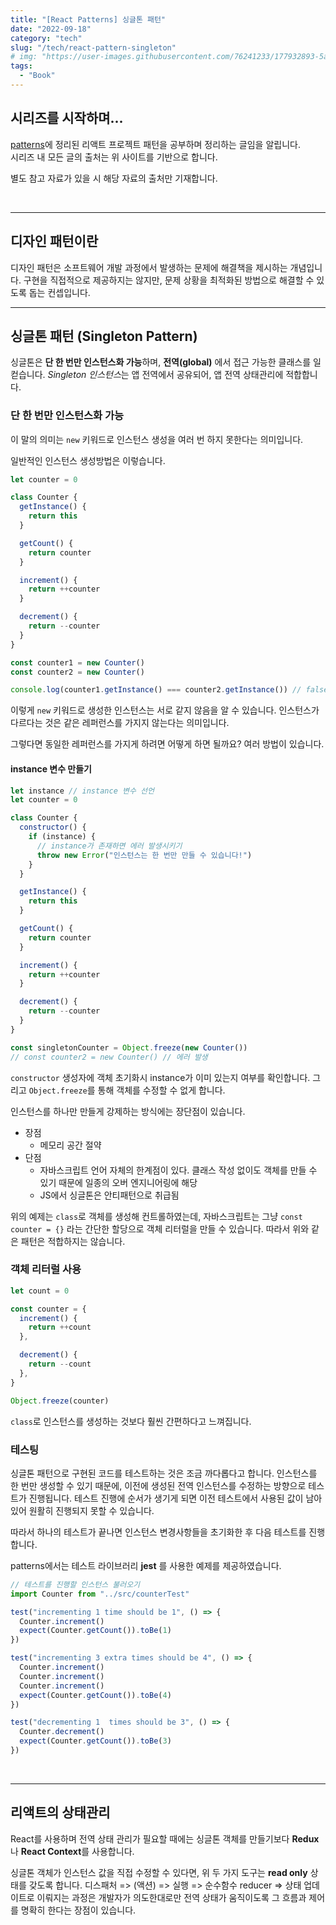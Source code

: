 ```yaml
---
title: "[React Patterns] 싱글톤 패턴"
date: "2022-09-18"
category: "tech"
slug: "/tech/react-pattern-singleton"
# img: "https://user-images.githubusercontent.com/76241233/177932893-5a504b26-12e4-4ade-b1ce-1951d072ba82.jpg"
tags:
  - "Book"
---
```


## 시리즈를 시작하며...

[patterns](https://www.patterns.dev/)에 정리된 리액트 프로젝트 패턴을 공부하며 정리하는 글임을 알립니다.  
시리즈 내 모든 글의 출처는 위 사이트를 기반으로 합니다.

별도 참고 자료가 있을 시 해당 자료의 출처만 기재합니다.

<br/>

---

## 디자인 패턴이란

디자인 패턴은 소프트웨어 개발 과정에서 발생하는 문제에 해결책을 제시하는 개념입니다. 구현을 직접적으로 제공하지는 않지만, 문제 상황을 최적화된 방법으로 해결할 수 있도록 돕는 컨셉입니다.
<br/>

---
## 싱글톤 패턴 (Singleton Pattern)

싱글톤은 **단 한 번만 인스턴스화 가능**하며, **전역(global)** 에서 접근 가능한 클래스를 일컫습니다. <i>Singleton 인스턴스</i>는 앱 전역에서 공유되어, 앱 전역 상태관리에 적합합니다.
<br/>

### 단 한 번만 인스턴스화 가능

이 말의 의미는 `new` 키워드로 인스턴스 생성을 여러 번 하지 못한다는 의미입니다.

일반적인 인스턴스 생성방법은 이렇습니다.

```javascript
let counter = 0

class Counter {
  getInstance() {
    return this
  }

  getCount() {
    return counter
  }

  increment() {
    return ++counter
  }

  decrement() {
    return --counter
  }
}

const counter1 = new Counter()
const counter2 = new Counter()

console.log(counter1.getInstance() === counter2.getInstance()) // false
```

이렇게 `new` 키워드로 생성한 인스턴스는 서로 같지 않음을 알 수 있습니다. 인스턴스가 다르다는 것은 같은 레퍼런스를 가지지 않는다는 의미입니다.

그렇다면 동일한 레퍼런스를 가지게 하려면 어떻게 하면 될까요? 여러 방법이 있습니다.

#### instance 변수 만들기

```javascript
let instance // instance 변수 선언
let counter = 0

class Counter {
  constructor() {
    if (instance) {
      // instance가 존재하면 에러 발생시키기
      throw new Error("인스턴스는 한 번만 만들 수 있습니다!")
    }
  }

  getInstance() {
    return this
  }

  getCount() {
    return counter
  }

  increment() {
    return ++counter
  }

  decrement() {
    return --counter
  }
}

const singletonCounter = Object.freeze(new Counter())
// const counter2 = new Counter() // 에러 발생
```

`constructor` 생성자에 객체 초기화시 instance가 이미 있는지 여부를 확인합니다. 그리고 `Object.freeze`를 통해 객체를 수정할 수 없게 합니다.

인스턴스를 하나만 만들게 강제하는 방식에는 장단점이 있습니다.

- 장점
  - 메모리 공간 절약
- 단점
  - 자바스크립트 언어 자체의 한계점이 있다. 클래스 작성 없이도 객체를 만들 수 있기 때문에 일종의 오버 엔지니어링에 해당
  - JS에서 싱글톤은 안티패턴으로 취급됨

위의 예제는 `class`로 객체를 생성해 컨트롤하였는데, 자바스크립트는 그냥 `const counter = {}` 라는 간단한 할당으로 객체 리터럴을 만들 수 있습니다. 따라서 위와 같은 패턴은 적합하지는 않습니다.

### 객체 리터럴 사용

```javascript
let count = 0

const counter = {
  increment() {
    return ++count
  },

  decrement() {
    return --count
  },
}

Object.freeze(counter)
```

`class`로 인스턴스를 생성하는 것보다 훨씬 간편하다고 느껴집니다.

### 테스팅

싱글톤 패턴으로 구현된 코드를 테스트하는 것은 조금 까다롭다고 합니다. 인스턴스를 한 번만 생성할 수 있기 때문에, 이전에 생성된 전역 인스턴스를 수정하는 방향으로 테스트가 진행됩니다. 테스트 진행에 순서가 생기게 되면 이전 테스트에서 사용된 값이 남아있어 원활히 진행되지 못할 수 있습니다.

따라서 하나의 테스트가 끝나면 인스턴스 변경사항들을 초기화한 후 다음 테스트를 진행합니다.

patterns에서는 테스트 라이브러리 **jest** 를 사용한 예제를 제공하였습니다.

```javascript
// 테스트를 진행할 인스턴스 불러오기
import Counter from "../src/counterTest"

test("incrementing 1 time should be 1", () => {
  Counter.increment()
  expect(Counter.getCount()).toBe(1)
})

test("incrementing 3 extra times should be 4", () => {
  Counter.increment()
  Counter.increment()
  Counter.increment()
  expect(Counter.getCount()).toBe(4)
})

test("decrementing 1  times should be 3", () => {
  Counter.decrement()
  expect(Counter.getCount()).toBe(3)
})
```

<!-- 추가) js test, test libraries -->

<br/>

---

## 리액트의 상태관리

React를 사용하며 전역 상태 관리가 필요할 때에는 싱글톤 객체를 만들기보다 **Redux**나 **React Context**를 사용합니다.

싱글톤 객체가 인스턴스 값을 직접 수정할 수 있다면, 위 두 가지 도구는 **read only** 상태를 갖도록 합니다. 디스패처 => (액션) => 실행 => 순수함수 reducer => 상태 업데이트로 이뤄지는 과정은 개발자가 의도한대로만 전역 상태가 움직이도록 그 흐름과 제어를 명확히 한다는 장점이 있습니다.

<!-- ◾ [변수 명명 규칙](/tech/let-me-know-js-a-bit-js-variable-naming) 👈 이전 글 보기    -->
